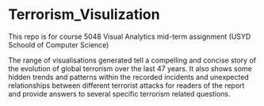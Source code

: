 # Terrorism_Visulization
 
This repo is for course 5048 Visual Analytics mid-term assignment (USYD Schoold of Computer Science) 

The range of visualisations generated tell a compelling and concise story of the evolution of global terrorism over the last 47 years. It also shows some hidden trends and patterns within the recorded incidents and unexpected relationships between different terrorist attacks for readers of the report and provide answers to several specific terrorism related questions.
